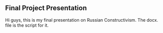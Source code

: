 ## Final Project Presentation

Hi guys, this is my final presentation on Russian Constructivism.
The docx. file is the script for it.
